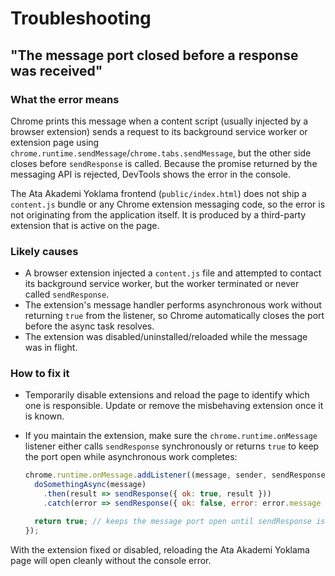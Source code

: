 # Troubleshooting

## "The message port closed before a response was received"

### What the error means
Chrome prints this message when a content script (usually injected by a browser extension) sends a request to its background service worker or extension page using `chrome.runtime.sendMessage`/`chrome.tabs.sendMessage`, but the other side closes before `sendResponse` is called. Because the promise returned by the messaging API is rejected, DevTools shows the error in the console.

The Ata Akademi Yoklama frontend (`public/index.html`) does not ship a `content.js` bundle or any Chrome extension messaging code, so the error is not originating from the application itself. It is produced by a third-party extension that is active on the page.

### Likely causes
* A browser extension injected a `content.js` file and attempted to contact its background service worker, but the worker terminated or never called `sendResponse`.
* The extension's message handler performs asynchronous work without returning `true` from the listener, so Chrome automatically closes the port before the async task resolves.
* The extension was disabled/uninstalled/reloaded while the message was in flight.

### How to fix it
* Temporarily disable extensions and reload the page to identify which one is responsible. Update or remove the misbehaving extension once it is known.
* If you maintain the extension, make sure the `chrome.runtime.onMessage` listener either calls `sendResponse` synchronously or returns `true` to keep the port open while asynchronous work completes:

  ```js
  chrome.runtime.onMessage.addListener((message, sender, sendResponse) => {
    doSomethingAsync(message)
      .then(result => sendResponse({ ok: true, result }))
      .catch(error => sendResponse({ ok: false, error: error.message }));

    return true; // keeps the message port open until sendResponse is called
  });
  ```

With the extension fixed or disabled, reloading the Ata Akademi Yoklama page will open cleanly without the console error.
